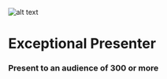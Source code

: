 ![alt text](../Images/Present.jpg "Dazzle the audience!")

# Exceptional Presenter
### Present to an audience of 300 or more
